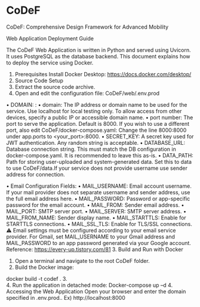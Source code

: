 # CoDeF
CoDeF: Comprehensive Design Framework for Advanced Mobility

Web Application Deployment Guide

The CoDeF Web Application is written in Python and served using Uvicorn. It uses PostgreSQL as the database backend. This document explains how to deploy the service using Docker.
1.	Prerequisites
Install Docker Desktop: https://docs.docker.com/desktop/
2.	Source Code Setup
1.	Extract the source code archive.
2.	Open and edit the configuration file: CoDeF/web/.env.prod
 
•  DOMAIN: <domain>:<port number>
•	domain: The IP address or domain name to be used for the service.
Use localhost for local testing only. To allow access from other devices, specify a public IP or accessible domain name.
•	port number: The port to serve the application. Default is 8000.
If you wish to use a different port, also edit CoDeF/docker-compose.yaml:
Change the line 8000:8000 under app.ports to <your_port>:8000.
•  SECRET_KEY: A secret key used for JWT authentication. Any random string is acceptable.
•  DATABASE_URL: Database connection string. This must match the DB configuration in docker-compose.yaml. It is recommended to leave this as-is.
•  DATA_PATH: Path for storing user-uploaded and system-generated data.
Set this to data to use CoDeF/data.If your service does not provide username use sender address for connection.

• Email Configuration Fields:
•	MAIL_USERNAME: Email account username. If your mail provider does not separate username and sender address, use the full email address here.
•	MAIL_PASSWORD: Password or app-specific password for the email account.
•	MAIL_FROM: Sender email address.
•	MAIL_PORT: SMTP server port.
•	MAIL_SERVER: SMTP server address.
•	MAIL_FROM_NAME: Sender display name.
•	MAIL_STARTTLS: Enable for STARTTLS connections.
•	MAIL_SSL_TLS: Enable for TLS/SSL connections.
⚠️ Email settings must be configured according to your email service provider.
For Gmail, set MAIL_USERNAME to your Gmail address and MAIL_PASSWORD to an app password generated via your Google account.
Reference: https://every-up.tistory.com/81
3.	Build and Run with Docker
1.	Open a terminal and navigate to the root CoDeF folder.
2.	Build the Docker image: 

docker build -t codef .
3.	
4.	Run the application in detached mode:
Docker-compose up –d
4.	Accessing the Web Application
Open your browser and enter the domain specified in .env.prod..
Ex) http://localhost:8000
